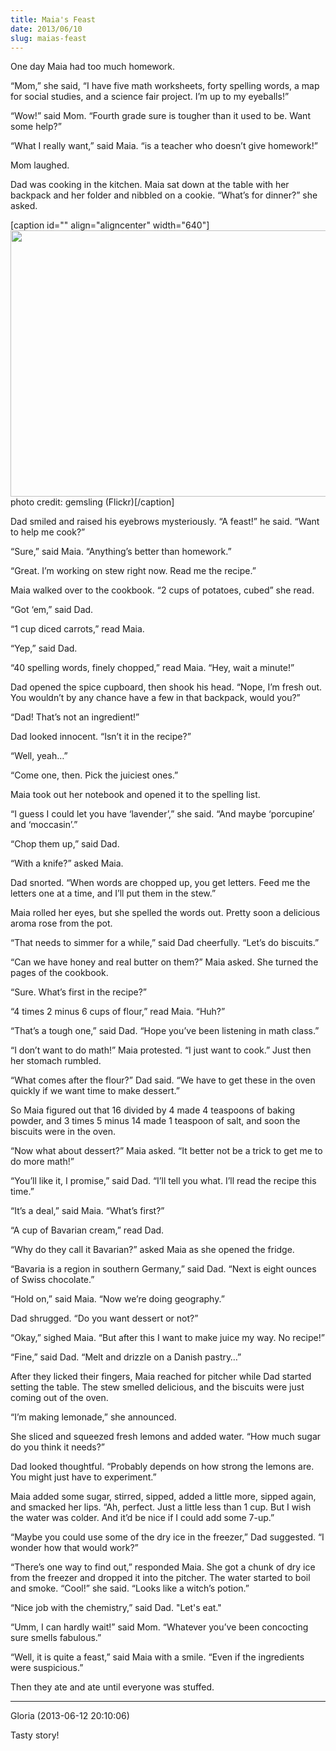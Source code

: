 ```yaml
---
title: Maia's Feast
date: 2013/06/10
slug: maias-feast
---
```


One day Maia had too much homework.

“Mom,” she said, “I have five math worksheets, forty spelling words, a map for social studies, and a science fair project. I’m up to my eyeballs!”

“Wow!” said Mom. “Fourth grade sure is tougher than it used to be. Want some help?”

“What I really want,” said Maia. “is a teacher who doesn’t give homework!”

Mom laughed.

Dad was cooking in the kitchen. Maia sat down at the table with her backpack and her folder and nibbled on a cookie. “What’s for dinner?” she asked.

[caption id="" align="aligncenter" width="640"]<a href="http://www.flickr.com/photos/gemsling/2620876645/"><img alt="" src="http://farm4.staticflickr.com/3067/2620876645_bf3f4e9ea3_z.jpg" width="640" height="426" /></a> photo credit: gemsling (Flickr)[/caption]

Dad smiled and raised his eyebrows mysteriously. “A feast!” he said. “Want to help me cook?”<!--more-->

“Sure,” said Maia. “Anything’s better than homework.”

“Great. I’m working on stew right now. Read me the recipe.”

Maia walked over to the cookbook. “2 cups of potatoes, cubed” she read.

“Got ‘em,” said Dad.

“1 cup diced carrots,” read Maia.

“Yep,” said Dad.

“40 spelling words, finely chopped,” read Maia. “Hey, wait a minute!”

Dad opened the spice cupboard, then shook his head. “Nope, I’m fresh out. You wouldn’t by any chance have a few in that backpack, would you?”

“Dad! That’s not an ingredient!”

Dad looked innocent. “Isn’t it in the recipe?”

“Well, yeah…”

“Come one, then. Pick the juiciest ones.”

Maia took out her notebook and opened it to the spelling list.

“I guess I could let you have ‘lavender’,” she said. “And maybe ‘porcupine’ and ‘moccasin’.”

“Chop them up,” said Dad.

“With a knife?” asked Maia.

Dad snorted. “When words are chopped up, you get letters. Feed me the letters one at a time, and I’ll put them in the stew.”

Maia rolled her eyes, but she spelled the words out. Pretty soon a delicious aroma rose from the pot.

“That needs to simmer for a while,” said Dad cheerfully. “Let’s do biscuits.”

“Can we have honey and real butter on them?” Maia asked. She turned the pages of the cookbook.

“Sure. What’s first in the recipe?”

“4 times 2 minus 6 cups of flour,” read Maia. “Huh?”

“That’s a tough one,” said Dad. “Hope you’ve been listening in math class.”

“I don’t want to do math!” Maia protested. “I just want to cook.” Just then her stomach rumbled.

“What comes after the flour?” Dad said. “We have to get these in the oven quickly if we want time to make dessert.”

So Maia figured out that 16 divided by 4 made 4 teaspoons of baking powder, and 3 times 5 minus 14 made 1 teaspoon of salt, and soon the biscuits were in the oven.

“Now what about dessert?” Maia asked. “It better not be a trick to get me to do more math!”

“You’ll like it, I promise,” said Dad. “I’ll tell you what. I’ll read the recipe this time.”

“It’s a deal,” said Maia. “What’s first?”

“A cup of Bavarian cream,” read Dad.

“Why do they call it Bavarian?” asked Maia as she opened the fridge.

“Bavaria is a region in southern Germany,” said Dad. “Next is eight ounces of Swiss chocolate.”

“Hold on,” said Maia. “Now we’re doing geography.”

Dad shrugged. “Do you want dessert or not?”

“Okay,” sighed Maia. “But after this I want to make juice my way. No recipe!”

“Fine,” said Dad. “Melt and drizzle on a Danish pastry…”

After they licked their fingers, Maia reached for pitcher while Dad started setting the table. The stew smelled delicious, and the biscuits were just coming out of the oven.

“I’m making lemonade,” she announced.

She sliced and squeezed fresh lemons and added water. “How much sugar do you think it needs?”

Dad looked thoughtful. “Probably depends on how strong the lemons are. You might just have to experiment.”

Maia added some sugar, stirred, sipped, added a little more, sipped again, and smacked her lips. “Ah, perfect. Just a little less than 1 cup. But I wish the water was colder. And it’d be nice if I could add some 7-up.”

“Maybe you could use some of the dry ice in the freezer,” Dad suggested. “I wonder how that would work?”

“There’s one way to find out,” responded Maia. She got a chunk of dry ice from the freezer and dropped it into the pitcher. The water started to boil and smoke. “Cool!” she said. “Looks like a witch’s potion.”

“Nice job with the chemistry,” said Dad. "Let's eat."

“Umm, I can hardly wait!” said Mom. “Whatever you’ve been concocting sure smells fabulous.”

“Well, it is quite a feast,” said Maia with a smile. “Even if the ingredients were suspicious.”

Then they ate and ate until everyone was stuffed.

---

Gloria (2013-06-12 20:10:06)

Tasty story!